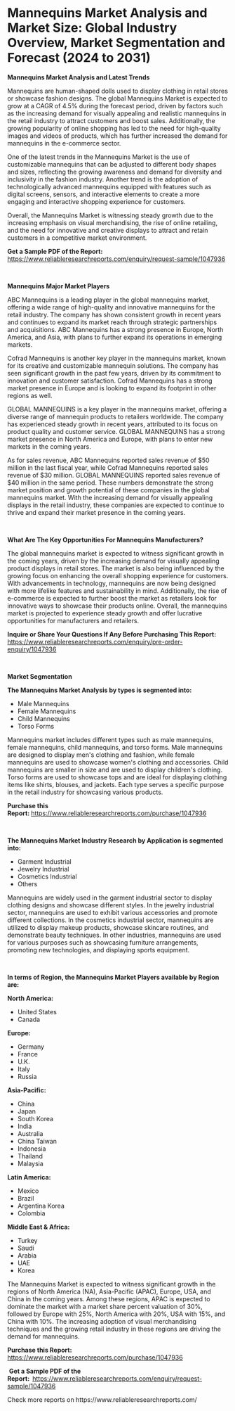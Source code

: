 <p><h1>Mannequins Market Analysis and Market Size: Global Industry Overview, Market Segmentation and Forecast (2024 to 2031)</h1></p><p><strong>Mannequins Market Analysis and Latest Trends</strong></p>
<p><p>Mannequins are human-shaped dolls used to display clothing in retail stores or showcase fashion designs. The global Mannequins Market is expected to grow at a CAGR of 4.5% during the forecast period, driven by factors such as the increasing demand for visually appealing and realistic mannequins in the retail industry to attract customers and boost sales. Additionally, the growing popularity of online shopping has led to the need for high-quality images and videos of products, which has further increased the demand for mannequins in the e-commerce sector.</p><p>One of the latest trends in the Mannequins Market is the use of customizable mannequins that can be adjusted to different body shapes and sizes, reflecting the growing awareness and demand for diversity and inclusivity in the fashion industry. Another trend is the adoption of technologically advanced mannequins equipped with features such as digital screens, sensors, and interactive elements to create a more engaging and interactive shopping experience for customers.</p><p>Overall, the Mannequins Market is witnessing steady growth due to the increasing emphasis on visual merchandising, the rise of online retailing, and the need for innovative and creative displays to attract and retain customers in a competitive market environment.</p></p>
<p><strong>Get a Sample PDF of the Report:&nbsp;</strong> <a href="https://www.reliableresearchreports.com/enquiry/request-sample/1047936">https://www.reliableresearchreports.com/enquiry/request-sample/1047936</a></p>
<p>&nbsp;</p>
<p><strong>Mannequins Major Market Players</strong></p>
<p><p>ABC Mannequins is a leading player in the global mannequins market, offering a wide range of high-quality and innovative mannequins for the retail industry. The company has shown consistent growth in recent years and continues to expand its market reach through strategic partnerships and acquisitions. ABC Mannequins has a strong presence in Europe, North America, and Asia, with plans to further expand its operations in emerging markets.</p><p>Cofrad Mannequins is another key player in the mannequins market, known for its creative and customizable mannequin solutions. The company has seen significant growth in the past few years, driven by its commitment to innovation and customer satisfaction. Cofrad Mannequins has a strong market presence in Europe and is looking to expand its footprint in other regions as well.</p><p>GLOBAL MANNEQUINS is a key player in the mannequins market, offering a diverse range of mannequin products to retailers worldwide. The company has experienced steady growth in recent years, attributed to its focus on product quality and customer service. GLOBAL MANNEQUINS has a strong market presence in North America and Europe, with plans to enter new markets in the coming years.</p><p>As for sales revenue, ABC Mannequins reported sales revenue of $50 million in the last fiscal year, while Cofrad Mannequins reported sales revenue of $30 million. GLOBAL MANNEQUINS reported sales revenue of $40 million in the same period. These numbers demonstrate the strong market position and growth potential of these companies in the global mannequins market. With the increasing demand for visually appealing displays in the retail industry, these companies are expected to continue to thrive and expand their market presence in the coming years.</p></p>
<p>&nbsp;</p>
<p><strong>What Are The Key Opportunities For Mannequins Manufacturers?</strong></p>
<p><p>The global mannequins market is expected to witness significant growth in the coming years, driven by the increasing demand for visually appealing product displays in retail stores. The market is also being influenced by the growing focus on enhancing the overall shopping experience for customers. With advancements in technology, mannequins are now being designed with more lifelike features and sustainability in mind. Additionally, the rise of e-commerce is expected to further boost the market as retailers look for innovative ways to showcase their products online. Overall, the mannequins market is projected to experience steady growth and offer lucrative opportunities for manufacturers and retailers.</p></p>
<p><strong>Inquire or Share Your Questions If Any Before Purchasing This Report:</strong> <a href="https://www.reliableresearchreports.com/enquiry/pre-order-enquiry/1047936">https://www.reliableresearchreports.com/enquiry/pre-order-enquiry/1047936</a></p>
<p>&nbsp;</p>
<p><strong>Market Segmentation</strong></p>
<p><strong>The Mannequins Market Analysis by types is segmented into:</strong></p>
<p><ul><li>Male Mannequins</li><li>Female Mannequins</li><li>Child Mannequins</li><li>Torso Forms</li></ul></p>
<p><p>Mannequins market includes different types such as male mannequins, female mannequins, child mannequins, and torso forms. Male mannequins are designed to display men's clothing and fashion, while female mannequins are used to showcase women's clothing and accessories. Child mannequins are smaller in size and are used to display children's clothing. Torso forms are used to showcase tops and are ideal for displaying clothing items like shirts, blouses, and jackets. Each type serves a specific purpose in the retail industry for showcasing various products.</p></p>
<p><strong>Purchase this Report:&nbsp;</strong><a href="https://www.reliableresearchreports.com/purchase/1047936">https://www.reliableresearchreports.com/purchase/1047936</a></p>
<p>&nbsp;</p>
<p><strong>The Mannequins Market Industry Research by Application is segmented into:</strong></p>
<p><ul><li>Garment Industrial</li><li>Jewelry Industrial</li><li>Cosmetics Industrial</li><li>Others</li></ul></p>
<p><p>Mannequins are widely used in the garment industrial sector to display clothing designs and showcase different styles. In the jewelry industrial sector, mannequins are used to exhibit various accessories and promote different collections. In the cosmetics industrial sector, mannequins are utilized to display makeup products, showcase skincare routines, and demonstrate beauty techniques. In other industries, mannequins are used for various purposes such as showcasing furniture arrangements, promoting new technologies, and displaying sports equipment.</p></p>
<p>&nbsp;</p>
<p><strong>In terms of Region, the Mannequins Market Players available by Region are:</strong></p>
<p>
    <p> <strong> North America: </strong>
        <ul>
            <li>United States</li>
            <li>Canada</li>
        </ul>
        </p> 
    <p> <strong> Europe: </strong>
        <ul>
            <li>Germany</li>
            <li>France</li>
            <li>U.K.</li>
            <li>Italy</li>
            <li>Russia</li>
        </ul>
        </p> 
    <p> <strong> Asia-Pacific: </strong>
        <ul>
            <li>China</li>
            <li>Japan</li>
            <li>South Korea</li>
            <li>India</li>
            <li>Australia</li>
            <li>China Taiwan</li>
            <li>Indonesia</li>
            <li>Thailand</li>
            <li>Malaysia</li>
        </ul>
        </p> 
    <p> <strong> Latin America: </strong>
        <ul>
            <li>Mexico</li>
            <li>Brazil</li>
            <li>Argentina Korea</li>
            <li>Colombia</li>
        </ul>
        </p> 
    <p> <strong> Middle East & Africa: </strong>
        <ul>
            <li>Turkey</li>
            <li>Saudi</li>
            <li>Arabia</li>
            <li>UAE</li>
            <li>Korea</li>
        </ul>
    </p>
    </p>
<p><p>The Mannequins Market is expected to witness significant growth in the regions of North America (NA), Asia-Pacific (APAC), Europe, USA, and China in the coming years. Among these regions, APAC is expected to dominate the market with a market share percent valuation of 30%, followed by Europe with 25%, North America with 20%, USA with 15%, and China with 10%. The increasing adoption of visual merchandising techniques and the growing retail industry in these regions are driving the demand for mannequins.</p></p>
<p><strong>Purchase this Report: </strong><a href="https://www.reliableresearchreports.com/purchase/1047936">https://www.reliableresearchreports.com/purchase/1047936</a></p>
<p>&nbsp;<strong>Get a Sample PDF of the Report:&nbsp;&nbsp;</strong><a href="https://www.reliableresearchreports.com/enquiry/request-sample/1047936">https://www.reliableresearchreports.com/enquiry/request-sample/1047936</a></p>
<p><strong></strong></p>
<p>Check more reports on https://www.reliableresearchreports.com/</p>